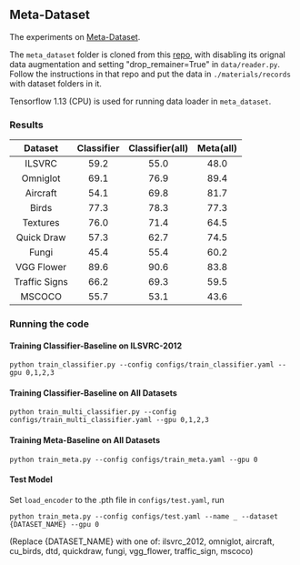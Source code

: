 ## Meta-Dataset

The experiments on [Meta-Dataset](https://arxiv.org/abs/1903.03096).

The `meta_dataset` folder is cloned from this [repo](h), with disabling its orignal data augmentation and setting "drop_remainer=True" in `data/reader.py`. Follow the instructions in that repo and put the data in `./materials/records` with dataset folders in it.

Tensorflow 1.13 (CPU) is used for running data loader in `meta_dataset`.

### Results

Dataset|Classifier|Classifier(all)|Meta(all)
:-:|:-:|:-:|:-:
ILSVRC|59.2|55.0|48.0
Omniglot|69.1|76.9|89.4
Aircraft|54.1|69.8|81.7
Birds|77.3|78.3|77.3
Textures|76.0|71.4|64.5
Quick Draw|57.3|62.7|74.5
Fungi|45.4|55.4|60.2
VGG Flower|89.6|90.6|83.8
Traffic Signs|66.2|69.3|59.5
MSCOCO|55.7|53.1|43.6

### Running the code

#### Training Classifier-Baseline on ILSVRC-2012
```
python train_classifier.py --config configs/train_classifier.yaml --gpu 0,1,2,3
```

#### Training Classifier-Baseline on All Datasets
```
python train_multi_classifier.py --config configs/train_multi_classifier.yaml --gpu 0,1,2,3
```

#### Training Meta-Baseline on All Datasets
```
python train_meta.py --config configs/train_meta.yaml --gpu 0
```

#### Test Model

Set `load_encoder` to the .pth file in `configs/test.yaml`, run
```
python train_meta.py --config configs/test.yaml --name _ --dataset {DATASET_NAME} --gpu 0
```
(Replace {DATASET_NAME} with one of: ilsvrc_2012, omniglot, aircraft, cu_birds, dtd, quickdraw, fungi, vgg_flower, traffic_sign, mscoco)

